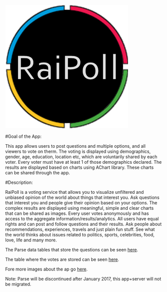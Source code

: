 
![](https://github.com/fahadzafar/AppRaiPoll/blob/master/app/src/main/res/drawable-hdpi/logo.png)

#Goal of the App:

This app allows users to post questions and multiple options, and all viewers to vote on therm. The voting is displayed using demographics, gender, age, education, location etc, which are voluntarily shared by each voter. Every voter must have at least 1 of those demographics declared. The results are displayed based on charts using AChart library. These charts can be shared through the app.


#Description:

RaiPoll is a voting service that allows you to visualize unfiltered and unbiased opinion of the world about things that interest you. Ask questions that interest you and people give their opinion based on your options. The complex results are displayed using meaningful, simple and clear charts that can be shared as images. Every user votes anonymously and has access to the aggregate information/results/analytics. All users have equal rights and can post and follow questions and their results.
Ask people about recommendations, experiences, travels and just plain fun stuff. See what the world thinks about issues related to politics, sports, celebrities, food, love, life and many more.


The Parse data tables that store the questions can be seen [here](https://drive.google.com/open?id=0BzkvMWM-w80JdWVQMTVQZFdXTXM).

The table where the votes are stored can be seen [here](https://drive.google.com/open?id=0BzkvMWM-w80JRlcxQ29vdUFZLXc).

Fore more images about the ap go [here](https://drive.google.com/open?id=0BzkvMWM-w80JbDJQWDdYUk9PaEE).



Note: Parse will be discontinued after January 2017, this app+server will not be migrated.

